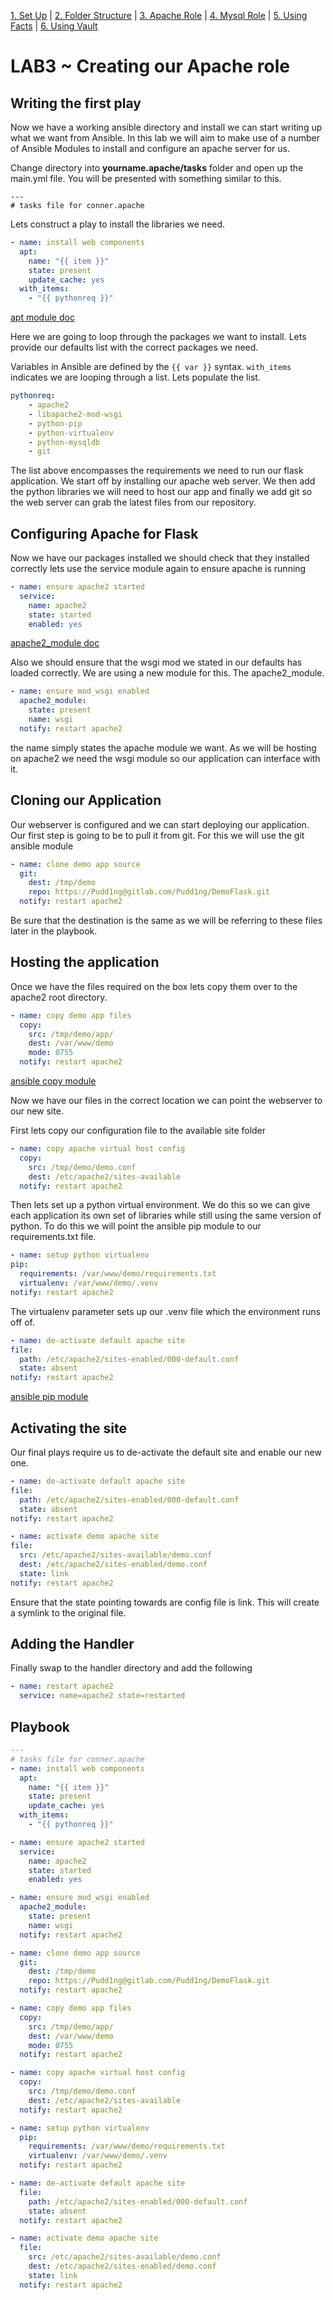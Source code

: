 [1. Set Up](SetUp.md) | [2. Folder Structure](lab-001.md) | [3. Apache Role](lab-002.md) | [4. Mysql Role](lab-003.md) | [5. Using Facts](lab-004.md) | [6. Using Vault](lab-005.md)

# LAB3 ~ Creating our Apache role

## Writing the first play
Now we have a working ansible directory and install we can start writing up what we want from Ansible. In this lab we will aim to make use of a number of Ansible Modules to install and configure an apache server for us.

Change directory into **yourname.apache/tasks** folder and open up the main.yml file. You will be presented with something similar to this.
```
---
# tasks file for conner.apache
```

Lets construct a play to install the libraries we need.
```yml
- name: install web components
  apt:
    name: "{{ item }}"
    state: present
    update_cache: yes
  with_items:
    - "{{ pythonreq }}"
```
[apt module doc](http://docs.ansible.com/ansible/apt_module.html)


Here we are going to loop through the packages we want to install. Lets provide our defaults list with the correct packages we need.

Variables in Ansible are defined by the `{{ var }}` syntax. `with_items` indicates we are looping through a list. Lets populate the list.

```yml
pythonreq:
    - apache2
    - libapache2-mod-wsgi
    - python-pip
    - python-virtualenv
    - python-mysqldb
    - git
```
The list above encompasses the requirements we need to run our flask application. We start off by installing our apache web server. We then add the python libraries we will need to host our app and finally we add git so the web server can grab the latest files from our repository.

## Configuring Apache for Flask
Now we have our packages installed we should check that they installed correctly lets use the service module again to ensure apache is running
```yml
- name: ensure apache2 started
  service:
    name: apache2
    state: started
    enabled: yes
```
[apache2_module doc](http://docs.ansible.com/ansible/apache2_module_module.html)

Also we should ensure that the wsgi mod we stated in our defaults has loaded correctly. We are using a new module for this. The apache2_module.
```yml
- name: ensure mod_wsgi enabled
  apache2_module:
    state: present
    name: wsgi
  notify: restart apache2
```
the name simply states the apache module we want. As we will be hosting on apache2 we need the wsgi module so our application can interface with it.

## Cloning our Application
Our webserver is configured and we can start deploying our application. Our first step is going to be to pull it from git. For this we will use the git ansible module

```yml
- name: clone demo app source
  git:
    dest: /tmp/demo
    repo: https://Pudd1ng@gitlab.com/Pudd1ng/DemoFlask.git
  notify: restart apache2
  ```
  Be sure that the destination is the same as we will be referring to these files later in the playbook.
  
## Hosting the application
Once we have the files required on the box lets copy them over to the apache2 root directory.
```yml
- name: copy demo app files
  copy:
    src: /tmp/demo/app/
    dest: /var/www/demo
    mode: 0755
  notify: restart apache2
  ```
[ansible copy module](http://docs.ansible.com/ansible/copy_module.html)

Now we have our files in the correct location we can point the webserver to our new site.

First lets copy our configuration file to the available site folder

```yml
- name: copy apache virtual host config
  copy:
    src: /tmp/demo/demo.conf
    dest: /etc/apache2/sites-available
  notify: restart apache2
  ```
  Then lets set up a python virtual environment. We do this so we can give each application its own set of libraries while still using the same version of python. To do this we will point the ansible pip module to our requirements.txt file.
  
  ```yml
  - name: setup python virtualenv
  pip:
    requirements: /var/www/demo/requirements.txt
    virtualenv: /var/www/demo/.venv
  notify: restart apache2
  ```
  The virtualenv parameter sets up our .venv file which the environment runs off of.
  ```yml
  - name: de-activate default apache site
  file:
    path: /etc/apache2/sites-enabled/000-default.conf
    state: absent
  notify: restart apache2
  ```
  [ansible pip module](http://docs.ansible.com/ansible/pip_module.html)
  ## Activating the site
  Our final plays require us to de-activate the default site and enable our new one.
  
  ```yml
  - name: de-activate default apache site
  file:
    path: /etc/apache2/sites-enabled/000-default.conf
    state: absent
  notify: restart apache2

- name: activate demo apache site
  file:
    src: /etc/apache2/sites-available/demo.conf
    dest: /etc/apache2/sites-enabled/demo.conf
    state: link
  notify: restart apache2
```
Ensure that the state pointing towards are config file is link. This will create a symlink to the original file.

## Adding the Handler

Finally swap to the handler directory and add the following

```yml
- name: restart apache2
  service: name=apache2 state=restarted
```

## Playbook
```yml
---
# tasks file for conner.apache
- name: install web components
  apt:
    name: "{{ item }}"
    state: present
    update_cache: yes
  with_items:
    - "{{ pythonreq }}"

- name: ensure apache2 started
  service:
    name: apache2
    state: started
    enabled: yes

- name: ensure mod_wsgi enabled
  apache2_module:
    state: present
    name: wsgi
  notify: restart apache2

- name: clone demo app source
  git:
    dest: /tmp/demo
    repo: https://Pudd1ng@gitlab.com/Pudd1ng/DemoFlask.git
  notify: restart apache2

- name: copy demo app files
  copy:
    src: /tmp/demo/app/
    dest: /var/www/demo
    mode: 0755
  notify: restart apache2

- name: copy apache virtual host config
  copy:
    src: /tmp/demo/demo.conf
    dest: /etc/apache2/sites-available
  notify: restart apache2

- name: setup python virtualenv
  pip:
    requirements: /var/www/demo/requirements.txt
    virtualenv: /var/www/demo/.venv
  notify: restart apache2

- name: de-activate default apache site
  file:
    path: /etc/apache2/sites-enabled/000-default.conf
    state: absent
  notify: restart apache2

- name: activate demo apache site
  file:
    src: /etc/apache2/sites-available/demo.conf
    dest: /etc/apache2/sites-enabled/demo.conf
    state: link
  notify: restart apache2
```
